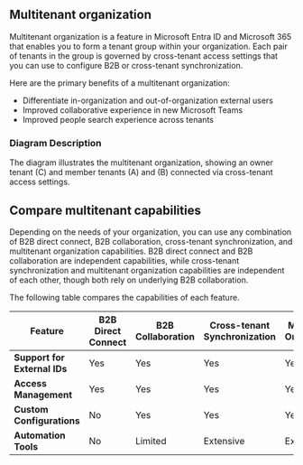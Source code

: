 ## Multitenant organization

Multitenant organization is a feature in Microsoft Entra ID and Microsoft 365 that enables you to form a tenant group within your organization. Each pair of tenants in the group is governed by cross-tenant access settings that you can use to configure B2B or cross-tenant synchronization.

Here are the primary benefits of a multitenant organization:

- Differentiate in-organization and out-of-organization external users
- Improved collaborative experience in new Microsoft Teams
- Improved people search experience across tenants

### Diagram Description

The diagram illustrates the multitenant organization, showing an owner tenant (C) and member tenants (A) and (B) connected via cross-tenant access settings.

## Compare multitenant capabilities

Depending on the needs of your organization, you can use any combination of B2B direct connect, B2B collaboration, cross-tenant synchronization, and multitenant organization capabilities. B2B direct connect and B2B collaboration are independent capabilities, while cross-tenant synchronization and multitenant organization capabilities are independent of each other, though both rely on underlying B2B collaboration.

The following table compares the capabilities of each feature.

| Feature                      | B2B Direct Connect | B2B Collaboration | Cross-tenant Synchronization | Multitenant Organization |
|------------------------------|-------------------|-------------------|-----------------------------|--------------------------|
| **Support for External IDs** | Yes               | Yes               | Yes                         | Yes                      |
| **Access Management**        | Yes               | Yes               | Yes                         | Yes                      |
| **Custom Configurations**    | No                | Yes               | Yes                         | Yes                      |
| **Automation Tools**         | No                | Limited           | Extensive                   | Extensive                |